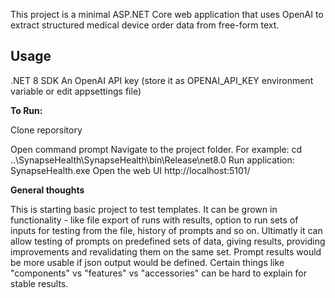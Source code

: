 This project is a minimal ASP.NET Core web application that uses OpenAI
to extract structured medical device order data from free-form text. 


## **Usage**
.NET 8 SDK
An OpenAI API key (store it as OPENAI_API_KEY environment variable or edit appsettings file)

**To Run:**

Clone reporsitory

Open command prompt
Navigate to the project folder. For example:
	cd ..\SynapseHealth\SynapseHealth\bin\Release\net8.0
Run application:
	SynapseHealth.exe
Open the web UI
	http://localhost:5101/



**General thoughts**

This is starting basic project to test templates. It can be grown in functionality - like file export of runs with results, option to run sets of inputs for testing from the file, history of prompts and so on.
Ultimatly it can allow testing of prompts on predefined sets of data, giving results, providing improvements and revalidating them on the same set. 
Prompt results would be more usable if json output would be defined. Certain things like "components" vs "features" vs "accessories" can be hard to explain for stable results.



	
